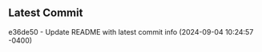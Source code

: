 
## Latest Commit
e36de50 - Update README with latest commit info (2024-09-04 10:24:57 -0400) <Yunxi-Zhou>
